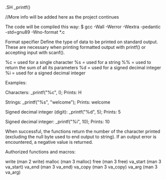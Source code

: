 .SH _printf()

//More info will be added here as the project continues

The code will be compiled this way:
$ gcc -Wall -Werror -Wextra -pedantic -std=gnu89 -Wno-format *.c

Format specifier
Define the type of data to be printed on standard output. These are necessary when printing
formatted output with printf() or accepting input with scanf().

%c = used for a single character
%s = used for a string
%% = used to return the sum of all its parameters
%d = used for a signed decimal integer
%i = used for a signed decimal integer

Examples:

Characters:
_printf("%c", I);
Prints: H

Strings:
_printf("%s", "welcome");
Prints: welcome

Signed decimal integer (digit):
_printf("%d", 5);
Prints: 5

Signed decimal integer:
_printf("%i", 10);
Prints: 10

When successful, the functions return the number of the character printed (excluding
the null byte used to end output to string). If an output error is encountered, a 
negative value is returned.

Authorized functions and macros:

write (man 2 write)
malloc (man 3 malloc)
free (man 3 free)
va_start (man 3 va_start)
va_end (man 3 va_end)
va_copy (man 3 va_copy)
va_arg (man 3 va_arg)


